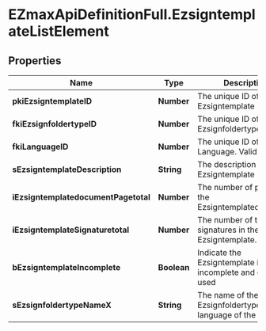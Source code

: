 # EZmaxApiDefinitionFull.EzsigntemplateListElement

## Properties

Name | Type | Description | Notes
------------ | ------------- | ------------- | -------------
**pkiEzsigntemplateID** | **Number** | The unique ID of the Ezsigntemplate | 
**fkiEzsignfoldertypeID** | **Number** | The unique ID of the Ezsignfoldertype. | 
**fkiLanguageID** | **Number** | The unique ID of the Language.  Valid values:  |Value|Description| |-|-| |1|French| |2|English| | 
**sEzsigntemplateDescription** | **String** | The description of the Ezsigntemplate | 
**iEzsigntemplatedocumentPagetotal** | **Number** | The number of pages in the Ezsigntemplatedocument. | 
**iEzsigntemplateSignaturetotal** | **Number** | The number of total signatures in the Ezsigntemplate. | 
**bEzsigntemplateIncomplete** | **Boolean** | Indicate the Ezsigntemplate is incomplete and cannot be used | 
**sEzsignfoldertypeNameX** | **String** | The name of the Ezsignfoldertype in the language of the requester | 



